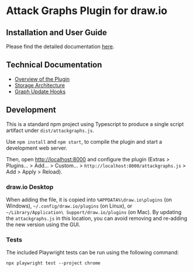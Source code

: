 # Attack Graphs Plugin for draw.io

## Installation and User Guide

Please find the detailed documentation [here](https://incyde-gmbh.github.io/drawio-plugin-attackgraphs/).

## Technical Documentation

- [Overview of the Plugin](/docs/technical/plugin.md)
- [Storage Architecture](/docs/technical/storage.md)
- [Graph Update Hooks](/docs/technical/graph.md)

## Development

This is a standard npm project using Typescript to produce a single script artifact under `dist/attackgraphs.js`.

Use `npm install` and `npm start`, to compile the plugin and start a development web server.

Then, open [http://localhost:8000](http://localhost:8000) and configure the plugin (Extras > Plugins... > Add... > Custom... > `http://localhost:8000/attackgraphs.js` > Add > Apply > Reload).

### draw.io Desktop

When adding the file, it is copied into `%APPDATA%\draw.io\plugins` (on Windows), `~/.config/draw.io/plugins` (on Linux), or `~/Library/Application\ Support/draw.io/plugins` (on Mac).
By updating the `attackgraphs.js` in this location, you can avoid removing and re-adding the new version using the GUI.

### Tests

The included Playwright tests can be run using the following command:

```
npx playwright test --project chrome
```
